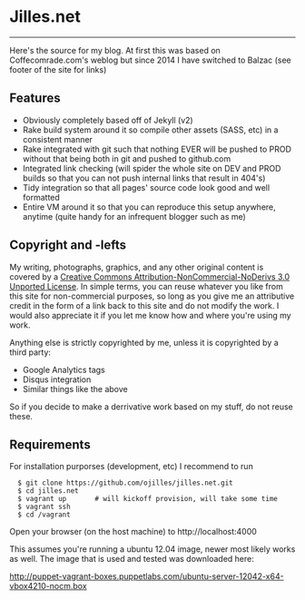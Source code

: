 # Jilles.net
***
Here's the source for my blog. At first this was based on Coffecomrade.com's weblog 
but since 2014 I have switched to Balzac (see footer of the site for links)


Features
--------

* Obviously completely based off of Jekyll (v2)
* Rake build system around it so compile other assets (SASS, etc) in a consistent manner
* Rake integrated with git such that nothing EVER will be pushed to PROD without that being both in git and pushed to github.com
* Integrated link checking (will spider the whole site on DEV and PROD builds so that you can not push internal links that result in 404's)
* Tidy integration so that all pages' source code look good and well formatted
* Entire VM around it so that you can reproduce this setup anywhere, anytime (quite handy for an infrequent blogger such as me)

Copyright and -lefts
--------------------
My writing, photographs, graphics, and any other original content is covered by
a [Creative Commons Attribution-NonCommercial-NoDerivs 3.0 Unported License](http://creativecommons.org/licenses/by-nc-nd/3.0/).
In simple terms, you can reuse whatever you like from this site for
non-commercial purposes, so long as you give me an attributive credit in the
form of a link back to this site and do not modify the work. I would also
appreciate it if you let me know how and where you're using my work.

Anything else is strictly copyrighted by me, unless it is copyrighted by a
third party:

* Google Analytics tags
* Disqus integration
* Similar things like the above

So if you decide to make a derrivative work based on my stuff, do not reuse
these.

Requirements
------------

For installation purporses (development, etc) I recommend to run

```
  $ git clone https://github.com/ojilles/jilles.net.git
  $ cd jilles.net
  $ vagrant up       # will kickoff provision, will take some time
  $ vagrant ssh
  $ cd /vagrant
```

Open your browser (on the host machine) to http://localhost:4000

This assumes you're running a ubuntu 12.04 image, newer most likely works as well. The image that
is used and tested was downloaded here: 

  http://puppet-vagrant-boxes.puppetlabs.com/ubuntu-server-12042-x64-vbox4210-nocm.box
